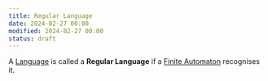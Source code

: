 ```yaml
---
title: Regular Language
date: 2024-02-27 00:00
modified: 2024-02-27 00:00
status: draft
---
```


A [Language](language.md) is called a **Regular Language** if a [Finite Automaton](finite-automaton.md) recognises it.